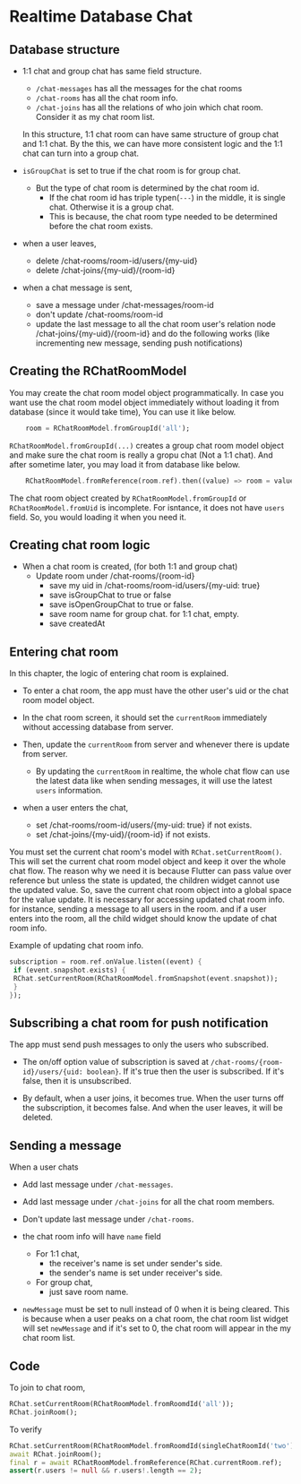 # Realtime Database Chat

## Database structure

- 1:1 chat and group chat has same field structure.

  - `/chat-messages` has all the messages for the chat rooms
  - `/chat-rooms` has all the chat room info.
  - `/chat-joins` has all the relations of who join which chat room. Consider it as my chat room list.

  In this structure, 1:1 chat room can have same structure of group chat and 1:1 chat. By the this, we can have more consistent logic and the 1:1 chat can turn into a group chat.

- `isGroupChat` is set to true if the chat room is for group chat.

  - But the type of chat room is determined by the chat room id.
    - If the chat room id has triple typen(`---`) in the middle, it is single chat. Otherwise it is a group chat.
    - This is because, the chat room type needed to be determined before the chat room exists.

- when a user leaves,

  - delete /chat-rooms/room-id/users/{my-uid}
  - delete /chat-joins/{my-uid}/{room-id}

- when a chat message is sent,
  - save a message under /chat-messages/room-id
  - don't update /chat-rooms/room-id
  - update the last message to all the chat room user's relation node /chat-joins/{my-uid}/{room-id} and do the following works (like incrementing new message, sending push notifications)

## Creating the RChatRoomModel

You may create the chat room model object programmatically. In case you want use the chat room model object immediately without loading it from database (since it would take time), You can use it like below.

```dart
    room = RChatRoomModel.fromGroupId('all');
```

`RChatRoomModel.fromGroupId(...)` creates a group chat room model object and make sure the chat room is really a gropu chat (Not a 1:1 chat). And after sometime later, you may load it from database like below.

```dart
    RChatRoomModel.fromReference(room.ref).then((value) => room = value);
```

The chat room object created by `RChatRoomModel.fromGroupId` or `RChatRoomModel.fromUid` is incomplete. For isntance, it does not have `users` field. So, you would loading it when you need it.

## Creating chat room logic

- When a chat room is created, (for both 1:1 and group chat)
  - Update room under /chat-rooms/{room-id}
    - save my uid in /chat-rooms/room-id/users/{my-uid: true}
    - save isGroupChat to true or false
    - save isOpenGroupChat to true or false.
    - save room name for group chat. for 1:1 chat, empty.
    - save createdAt

## Entering chat room

In this chapter, the logic of entering chat room is explained.

- To enter a chat room, the app must have the other user's uid or the chat room model object.

- In the chat room screen, it should set the `currentRoom` immediately without accessing database from server.

- Then, update the `currentRoom` from server and whenever there is update from server.

  - By updating the `currentRoom` in realtime, the whole chat flow can use the latest data like when sending messages, it will use the latest `users` information.

- when a user enters the chat,
  - set /chat-rooms/room-id/users/{my-uid: true} if not exists.
  - set /chat-joins/{my-uid}/{room-id} if not exists.

You must set the current chat room's model with `RChat.setCurrentRoom()`. This will set the current chat room model object and keep it over the whole chat flow. The reason why we need it is because Flutter can pass value over reference but unless the state is updated, the children widget cannot use the updated value. So, save the current chat room object into a global space for the value update. It is necessary for accessing updated chat room info. for instance, sending a message to all users in the room. and if a user enters into the room, all the child widget should know the update of chat room info.

Example of updating chat room info.

```dart
subscription = room.ref.onValue.listen((event) {
 if (event.snapshot.exists) {
 RChat.setCurrentRoom(RChatRoomModel.fromSnapshot(event.snapshot));
 }
});
```

## Subscribing a chat room for push notification

The app must send push messages to only the users who subscribed.

- The on/off option value of subscription is saved at `/chat-rooms/{room-id}/users/{uid: boolean}`. If it's true then the user is subscribed. If it's false, then it is unsubscribed.

- By default, when a user joins, it becomes true. When the user turns off the subscription, it becomes false. And when the user leaves, it will be deleted.

## Sending a message

When a user chats

- Add last message under `/chat-messages`.
- Add last message under `/chat-joins` for all the chat room members.
- Don't update last message under `/chat-rooms`.
- the chat room info will have `name` field

  - For 1:1 chat,
    - the receiver's name is set under sender's side.
    - the sender's name is set under receiver's side.
  - For group chat,
    - just save room name.

- `newMessage` must be set to null instead of 0 when it is being cleared. This is because when a user peaks on a chat room, the chat room list widget will set `newMessage` and if it's set to 0, the chat room will appear in the my chat room list.

## Code

To join to chat room,

```dart
RChat.setCurrentRoom(RChatRoomModel.fromRoomdId('all'));
RChat.joinRoom();
```

To verify

```dart
RChat.setCurrentRoom(RChatRoomModel.fromRoomdId(singleChatRoomId('two')));
await RChat.joinRoom();
final r = await RChatRoomModel.fromReference(RChat.currentRoom.ref);
assert(r.users != null && r.users!.length == 2);
```
